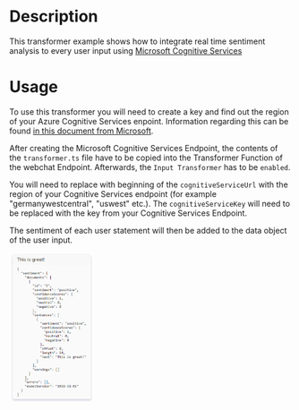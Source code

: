 # Description
This transformer example shows how to integrate real time sentiment analysis to every user input using [Microsoft Cognitive Services](https://azure.microsoft.com/en-us/products/cognitive-services/text-analytics)

# Usage
To use this transformer you will need to create a key and find out the region of your Azure Cognitive Services enpoint. Information regarding this can be found [in this document from Microsoft](https://learn.microsoft.com/en-us/rest/api/cognitiveservices-textanalytics/).


After creating the Microsoft Cognitive Services Endpoint, the contents of the ``transformer.ts`` file have to be copied into the Transformer Function of the webchat Endpoint. Afterwards, the ``Input Transformer`` has to be ``enabled``.

You will need to replace with beginning of the ``cognitiveServiceUrl`` with the region of your Cognitive Services endpoint (for example "germanywestcentral", "uswest" etc.). 
The ``cognitiveServiceKey`` will need to be replaced with the key from your Cognitive Services Endpoint.

The sentiment of each user statement will then be added to the data object of the user input.

<img src="./docs/MicrosoftSentimentInDataObject.png" width="30%">
